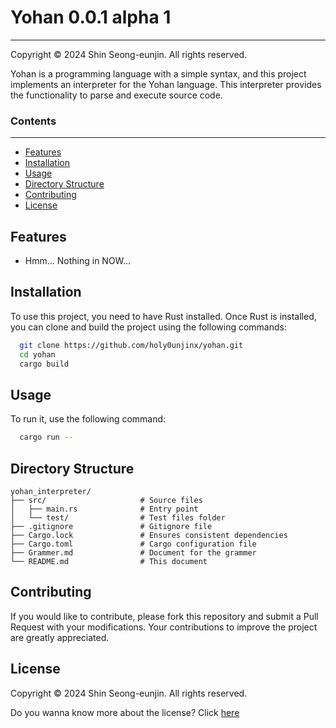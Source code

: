 # Yohan 0.0.1 alpha 1

---

Copyright © 2024 Shin Seong-eunjin. All rights reserved.

Yohan is a programming language with a simple syntax, and this project implements an interpreter for the Yohan language. This interpreter provides the functionality to parse and execute source code.

### **Contents**

---

- [Features](#features)
- [Installation](#installation)
- [Usage](#usage)
- [Directory Structure](#directory-structure)
- [Contributing](#contributing)
- [License](#license)

## Features

- Hmm... Nothing in NOW...

## Installation

To use this project, you need to have Rust installed. Once Rust is installed, you can clone and build the project using the following commands:

```bash
  git clone https://github.com/holy0unjinx/yohan.git
  cd yohan
  cargo build
```

## Usage

To run it, use the following command:

```bash
  cargo run --
```

## Directory Structure

```
yohan_interpreter/
├── src/                     # Source files
│   ├── main.rs              # Entry point
│   └── test/                # Test files folder
├── .gitignore               # Gitignore file
├── Cargo.lock               # Ensures consistent dependencies
├── Cargo.toml               # Cargo configuration file
├── Grammer.md               # Document for the grammer
└── README.md                # This document
```

## Contributing

If you would like to contribute, please fork this repository and submit a Pull Request with your modifications. Your contributions to improve the project are greatly appreciated.

## License

Copyright © 2024 Shin Seong-eunjin. All rights reserved.

Do you wanna know more about the license? Click [here](LICENSE)
